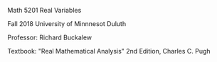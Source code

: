 Math 5201 Real Variables 

Fall 2018 University of Minnnesot Duluth 

Professor: Richard Buckalew

Textbook: "Real Mathematical Analysis" 2nd Edition, Charles C. Pugh 


